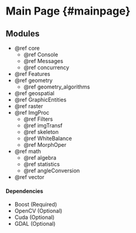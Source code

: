 Main Page {#mainpage}
==============

Modules
------------

  - @ref core
    - @ref Console
    - @ref Messages
    - @ref concurrency
  - @ref Features
  - @ref geometry
    - @ref geometry_algorithms
  - @ref geospatial
  - @ref GraphicEntities
  - @ref raster
  - @ref ImgProc
	- @ref Filters
	- @ref imgTransf
	- @ref skeleton
	- @ref WhiteBalance
	- @ref MorphOper
  - @ref math
    - @ref algebra
	- @ref statistics
	- @ref angleConversion
  - @ref vector


#### Dependencies

- Boost (Required)
- OpenCV (Optional)
- Cuda (Optional)
- GDAL (Optional)
